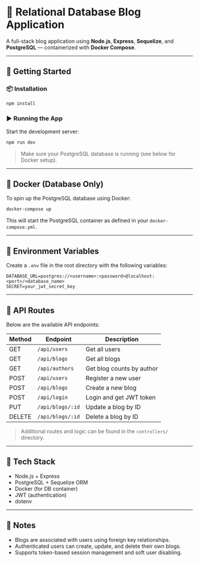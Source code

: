 # 📝 Relational Database Blog Application

A full-stack blog application using **Node.js**, **Express**, **Sequelize**, and **PostgreSQL** — containerized with **Docker Compose**.

---

## 🚀 Getting Started

### 📦 Installation

```bash
npm install
```

### ▶️ Running the App

Start the development server:

```bash
npm run dev
```

> Make sure your PostgreSQL database is running (see below for Docker setup).

---

## 🐳 Docker (Database Only)

To spin up the PostgreSQL database using Docker:

```bash
docker-compose up
```

This will start the PostgreSQL container as defined in your `docker-compose.yml`.

---

## 🔐 Environment Variables

Create a `.env` file in the root directory with the following variables:

```
DATABASE_URL=postgres://<username>:<password>@localhost:<port>/<database_name>
SECRET=your_jwt_secret_key
```

---

## 📁 API Routes

Below are the available API endpoints:

| Method | Endpoint                       | Description                    |
|--------|--------------------------------|--------------------------------|
| GET    | `/api/users`                  | Get all users                  |
| GET    | `/api/blogs`                  | Get all blogs                  |
| GET    | `/api/authors`                | Get blog counts by author      |
| POST   | `/api/users`                  | Register a new user            |
| POST   | `/api/blogs`                  | Create a new blog              |
| POST   | `/api/login`                  | Login and get JWT token        |
| PUT    | `/api/blogs/:id`              | Update a blog by ID            |
| DELETE | `/api/blogs/:id`              | Delete a blog by ID            |

> Additional routes and logic can be found in the `controllers/` directory.

---

## 🧱 Tech Stack

- Node.js + Express
- PostgreSQL + Sequelize ORM
- Docker (for DB container)
- JWT (authentication)
- dotenv

---

## 📌 Notes

- Blogs are associated with users using foreign key relationships.
- Authenticated users can create, update, and delete their own blogs.
- Supports token-based session management and soft user disabling.

